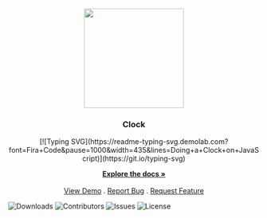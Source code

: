 <br/>
<p align="center">
  <a href="https://github.com/luluoliv/clock-js">
    <img height="200px" src="https://upload.wikimedia.org/wikipedia/commons/3/37/Clock.gif"/>
  </a>

  <h3 align="center">Clock</h3>
  
  <center>
  [![Typing SVG](https://readme-typing-svg.demolab.com?font=Fira+Code&pause=1000&width=435&lines=Doing+a+Clock+on+JavaScript)](https://git.io/typing-svg)
  </center>
  
  <p align="center">
    <a href="https://github.com/luluoliv/clock-js"><strong>Explore the docs »</strong></a>
    <br/>
    <br/>
    <a href="https://clock-js-rouge.vercel.app/">View Demo</a>
    .
    <a href="https://github.com/luluoliv/clock-js/issues">Report Bug</a>
    .
    <a href="https://github.com/luluoliv/clock-js/issues">Request Feature</a>
  </p>
</p>

![Downloads](https://img.shields.io/github/downloads/luluoliv/clock-js/total) ![Contributors](https://img.shields.io/github/contributors/luluoliv/clock-js?color=dark-green) ![Issues](https://img.shields.io/github/issues/luluoliv/clock-js) ![License](https://img.shields.io/github/license/luluoliv/clock-js) 

